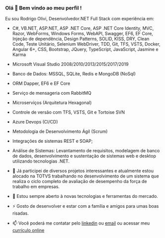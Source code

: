 <!-- ### Hi there 👋


**rodrigojolivi/rodrigojolivi** is a ✨ _special_ ✨ repository because its `README.md` (this file) appears on your GitHub profile.

Here are some ideas to get you started:

- 🔭 I’m currently working on ...
- 🌱 I’m currently learning ...
- 👯 I’m looking to collaborate on ...
- 🤔 I’m looking for help with ...
- 💬 Ask me about ...
- 📫 How to reach me: ...
- 😄 Pronouns: ...
- ⚡ Fun fact: ...
-->

### Olá 👋 Bem vindo ao meu perfil !

Eu sou Rodrigo Olivi, Desenvolvedor.NET Full Stack com experiência em:

- C#, VB.NET, ASP.NET, ASP .NET Core, ASP .NET Core Identity, MVC, Razor, WebForms, Windows Forms, WebAPI, Swagger, EF6, EF Core, Injeção de dependência, Design Patterns, SOLID, KISS, DRY, Clean Code, Teste Unitário, Selenium WebDriver, TDD, Git, TFS, VSTS, Docker, Angular 6+, CSS, Bootstrap, JQuery, TypeScript, JavaScript, Jasmine e Karma

- Microsoft Visual Studio 2008/2010/2013/2015/2017/2019

- Banco de Dados: MSSQL, SQLite, Redis e MongoDB (NoSql)

- ORM Dapper, EF6 e EF Core

- Serviço de mensageria com RabbitMQ

- Microserviços (Arquitetura Hexagonal)

- Controle de versão com TFS, VSTS, Git e Tortoise SVN

- Azure Devops (CI/CD)

- Metodologia de Desenvolvimento Ágil (Scrum)

- Integrações de sistemas REST e SOAP;

- Análise de Sistemas: Levantamento de requisitos, modelagem de banco de dados, desenvolvimento e sustentação de sistemas web e desktop utilizando tecnologias .NET. 

- 🔭 Já participei de diversos projetos interessantes e atualmente estou alocado na TOTVS trabalhando no desenvolvimento de um sistema que realiza o ciclo completo de avaliação de desempenho da força de trabalho em empresas.

- 🌱 Estou sempre aberto à novas tecnologias e ferramentas do mercado.

- ⚡ Gosto de desenvolver e estar com a família e amigos para umas boas risadas.

- 📫 Você poderá me contatar pelo [linkedin](https://www.linkedin.com/in/rodrigojolivi/) ou [email](mailto:rodrigojolivi@gmail.com) ou acessar meu [currículo online](https://resume.io/r/ebLeNhaKq) 

<!--
**rodrigojolivi/rodrigojolivi** is a ✨ _special_ ✨ repository because its `README.md` (this file) appears on your GitHub profile.

Here are some ideas to get you started:

- 🔭 I’m currently working on ...
- 🌱 I’m currently learning ...
- 👯 I’m looking to collaborate on ...
- 🤔 I’m looking for help with ...
- 💬 Ask me about ...
- 📫 How to reach me: ...
- 😄 Pronouns: ...
- ⚡ Fun fact: ...
-->

